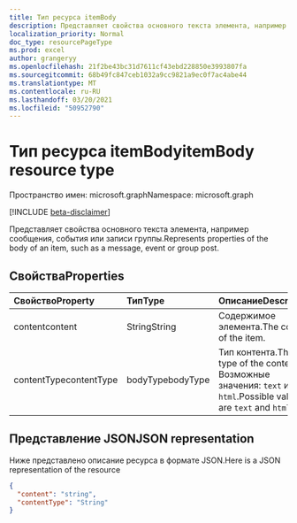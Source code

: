 ```yaml
---
title: Тип ресурса itemBody
description: Представляет свойства основного текста элемента, например сообщения, события или записи группы.
localization_priority: Normal
doc_type: resourcePageType
ms.prod: excel
author: grangeryy
ms.openlocfilehash: 21f2be43bc31d7611cf43ebd228850e3993807fa
ms.sourcegitcommit: 68b49fc847ceb1032a9cc9821a9ec0f7ac4abe44
ms.translationtype: MT
ms.contentlocale: ru-RU
ms.lasthandoff: 03/20/2021
ms.locfileid: "50952790"
---
```

# <a name="itembody-resource-type"></a><span data-ttu-id="59561-103">Тип ресурса itemBody</span><span class="sxs-lookup"><span data-stu-id="59561-103">itemBody resource type</span></span>

<span data-ttu-id="59561-104">Пространство имен: microsoft.graph</span><span class="sxs-lookup"><span data-stu-id="59561-104">Namespace: microsoft.graph</span></span>

[!INCLUDE [beta-disclaimer](../../includes/beta-disclaimer.md)]

<span data-ttu-id="59561-105">Представляет свойства основного текста элемента, например сообщения, события или записи группы.</span><span class="sxs-lookup"><span data-stu-id="59561-105">Represents properties of the body of an item, such as a message, event or group post.</span></span>

## <a name="properties"></a><span data-ttu-id="59561-106">Свойства</span><span class="sxs-lookup"><span data-stu-id="59561-106">Properties</span></span>
| <span data-ttu-id="59561-107">Свойство</span><span class="sxs-lookup"><span data-stu-id="59561-107">Property</span></span>     | <span data-ttu-id="59561-108">Тип</span><span class="sxs-lookup"><span data-stu-id="59561-108">Type</span></span>   |<span data-ttu-id="59561-109">Описание</span><span class="sxs-lookup"><span data-stu-id="59561-109">Description</span></span>|
|:---------------|:--------|:----------|
|<span data-ttu-id="59561-110">content</span><span class="sxs-lookup"><span data-stu-id="59561-110">content</span></span>|<span data-ttu-id="59561-111">String</span><span class="sxs-lookup"><span data-stu-id="59561-111">String</span></span>|<span data-ttu-id="59561-112">Содержимое элемента.</span><span class="sxs-lookup"><span data-stu-id="59561-112">The content of the item.</span></span>|
|<span data-ttu-id="59561-113">contentType</span><span class="sxs-lookup"><span data-stu-id="59561-113">contentType</span></span>|<span data-ttu-id="59561-114">bodyType</span><span class="sxs-lookup"><span data-stu-id="59561-114">bodyType</span></span>|<span data-ttu-id="59561-115">Тип контента.</span><span class="sxs-lookup"><span data-stu-id="59561-115">The type of the content.</span></span> <span data-ttu-id="59561-116">Возможные значения: `text` и `html`.</span><span class="sxs-lookup"><span data-stu-id="59561-116">Possible values are `text` and `html`.</span></span>|

## <a name="json-representation"></a><span data-ttu-id="59561-117">Представление JSON</span><span class="sxs-lookup"><span data-stu-id="59561-117">JSON representation</span></span>

<span data-ttu-id="59561-118">Ниже представлено описание ресурса в формате JSON.</span><span class="sxs-lookup"><span data-stu-id="59561-118">Here is a JSON representation of the resource</span></span>

<!-- {
  "blockType": "resource",
  "optionalProperties": [

  ],
  "@odata.type": "microsoft.graph.itemBody"
}-->

```json
{
  "content": "string",
  "contentType": "String"
}
```

<!-- uuid: 8fcb5dbc-d5aa-4681-8e31-b001d5168d79
2015-10-25 14:57:30 UTC -->
<!--
{
  "type": "#page.annotation",
  "description": "itemBody resource",
  "keywords": "",
  "section": "documentation",
  "tocPath": "",
  "suppressions": []
}
-->


